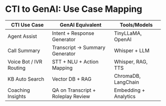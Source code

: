 # CTI to GenAI: Use Case Mapping

| CTI Use Case              | GenAI Equivalent                     | Tools/Models         |
|---------------------------|--------------------------------------|----------------------|
| Agent Assist              | Intent + Response Generator          | TinyLLaMA, OpenAI    |
| Call Summary              | Transcript → Summary Generator       | Whisper + LLM        |
| Voice Bot / IVR Routing   | STT + NLU + Action Mapping           | Whisper, RAG, TTS    |
| KB Auto Search            | Vector DB + RAG                      | ChromaDB, LangChain  |
| Coaching Insights         | QA on Transcript + Roleplay Review   | Embedding + Analytics|
